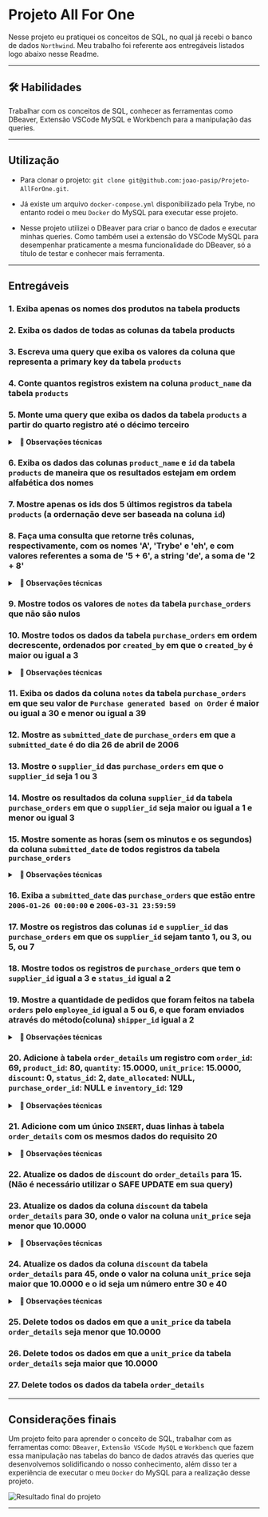 # Projeto All For One

Nesse projeto eu pratiquei os conceitos de SQL, no qual já recebi o banco de dados `Northwind`. Meu trabalho foi referente aos entregáveis listados logo abaixo nesse Readme.

<hr></hr>

## 🛠 Habilidades
Trabalhar com os conceitos de SQL, conhecer as ferramentas como DBeaver, Extensão VSCode MySQL e Workbench para a manipulação das queries.

<hr></hr>

## Utilização

- Para clonar o projeto: `git clone git@github.com:joao-pasip/Projeto-AllForOne.git`.

- Já existe um arquivo `docker-compose.yml` disponibilizado pela Trybe, no entanto rodei o meu `Docker` do MySQL para executar esse projeto.

- Nesse projeto utilizei o DBeaver para criar o banco de dados e executar minhas queries. Como também usei a extensão do VSCode MySQL para desempenhar praticamente a mesma funcionalidade do DBeaver, só a título de testar e conhecer mais ferramenta.

<hr></hr>

## Entregáveis

### 1. Exiba apenas os nomes dos produtos na tabela products

### 2. Exiba os dados de todas as colunas da tabela products

### 3. Escreva uma query que exiba os valores da coluna que representa a primary key da tabela `products`

### 4. Conte quantos registros existem na coluna `product_name` da tabela `products`

### 5. Monte uma query que exiba os dados da tabela `products` a partir do quarto registro até o décimo terceiro
<details>
  <summary>&nbsp;&nbsp;<strong>👀 Observações técnicas</strong></summary>

  - Tanto o quarto quanto o décimo terceiro registros, precisam aparecer na consulta;

  - Não use `where` ou `order by`.

  <br />
</details>

### 6. Exiba os dados das colunas `product_name` e `id` da tabela `products` de maneira que os resultados estejam em ordem alfabética dos nomes

### 7. Mostre apenas os ids dos 5 últimos registros da tabela `products` (a ordernação deve ser baseada na coluna `id`)

### 8. Faça uma consulta que retorne três colunas, respectivamente, com os nomes 'A', 'Trybe' e 'eh', e com valores referentes a soma de '5 + 6', a string 'de', a soma de '2 + 8'
<details>
  <summary>&nbsp;&nbsp;<strong>👀 Observações técnicas</strong></summary>

  - Na primeira coluna, exiba a soma de `5 + 6` (essa soma deve ser realizada pelo SQL);
  
  - Na segunda coluna deve haver a palavra \"de\";
  
  - E por fim, na terceira coluna, exiba a soma de `2 + 8` (essa soma deve ser realizada pelo SQL);
  
  - A primeira coluna deve se chamar \"A\", a segunda coluna deve se chamar \"Trybe\" e a terceira coluna deve se chamar \"eh\";
  
  - Não use colunas pré-existentes, apenas o que for criado na hora.

  <br />
</details>

### 9. Mostre todos os valores de `notes` da tabela `purchase_orders` que não são nulos

### 10. Mostre todos os dados da tabela `purchase_orders` em ordem decrescente, ordenados por `created_by` em que o `created_by` é maior ou igual a 3
<details>
  <summary>&nbsp;&nbsp;<strong>👀 Observações técnicas</strong></summary>

  - Como critério de desempate para a ordenação, ordene também os resultados pelo `id` de forma crescente.

  <br />
</details>

### 11. Exiba os dados da coluna `notes` da tabela `purchase_orders` em que seu valor de `Purchase generated based on Order` é maior ou igual a 30 e menor ou igual a 39

### 12. Mostre as `submitted_date` de `purchase_orders` em que a `submitted_date` é do dia 26 de abril de 2006

### 13. Mostre o `supplier_id` das `purchase_orders` em que o `supplier_id` seja 1 ou 3

### 14. Mostre os resultados da coluna `supplier_id` da tabela `purchase_orders` em que o `supplier_id` seja maior ou igual a 1 e menor ou igual 3

### 15. Mostre somente as horas (sem os minutos e os segundos) da coluna `submitted_date` de todos registros da tabela `purchase_orders`
<details>
  <summary>&nbsp;&nbsp;<strong>👀 Observações técnicas</strong></summary>

  - Chame essa coluna de `submitted_hour`.

  <br />
</details>

### 16. Exiba a `submitted_date` das `purchase_orders` que estão entre `2006-01-26 00:00:00` e `2006-03-31 23:59:59`

### 17. Mostre os registros das colunas `id` e `supplier_id` das `purchase_orders` em que os `supplier_id` sejam tanto 1, ou 3, ou 5, ou 7

### 18. Mostre todos os registros de `purchase_orders` que tem o `supplier_id` igual a 3 e `status_id` igual a 2

### 19. Mostre a quantidade de pedidos que foram feitos na tabela `orders` pelo `employee_id` igual a 5 ou 6, e que foram enviados através do método(coluna) `shipper_id` igual a 2
<details>
  <summary>&nbsp;&nbsp;<strong>👀 Observações técnicas</strong></summary><br />

  - Chame a coluna de `orders_count`.

  <br />
</details>

### 20. Adicione à tabela `order_details` um registro com `order_id`: 69, `product_id`: 80, `quantity`: 15.0000, `unit_price`: 15.0000, `discount`: 0, `status_id`: 2, `date_allocated`: NULL, `purchase_order_id`: NULL e `inventory_id`: 129
<details>
  <summary>&nbsp;&nbsp;<strong>👀 Observações técnicas</strong></summary>

  - Obs.: o `id` deve ser incrementado automaticamente.

  <br />
</details>

### 21. Adicione com um único `INSERT`, duas linhas à tabela `order_details` com os mesmos dados do requisito 20
<details>
  <summary>&nbsp;&nbsp;<strong>👀 Observações técnicas</strong></summary>

  - Esses dados são novamente `order_id`: 69, `product_id`: 80, `quantity`: 15.0000, `unit_price`: 15.0000, `discount`: 0, `status_id`: 2, `date_allocated`: NULL, `purchase_order_id`: NULL e `inventory_id`: 129;
  
  - O `ìd` deve ser incrementado automaticamente.

  <br />
</details>

### 22. Atualize os dados de `discount` do `order_details` para 15. (Não é necessário utilizar o SAFE UPDATE em sua query)

### 23. Atualize os dados da coluna `discount` da tabela `order_details` para 30, onde o valor na coluna `unit_price` seja menor que 10.0000
<details>
  <summary>&nbsp;&nbsp;<strong>👀 Observações técnicas</strong></summary>

  - Não é necessário utilizar o SAFE UPDATE em sua query.

  <br />
</details>

### 24. Atualize os dados da coluna `discount` da tabela `order_details` para 45, onde o valor na coluna `unit_price` seja maior que 10.0000 e o id seja um número entre 30 e 40
<details>
  <summary>&nbsp;&nbsp;<strong>👀 Observações técnicas</strong></summary>

  - Não é necessário utilizar o SAFE UPDATE em sua query.

  <br />
</details>

### 25. Delete todos os dados em que a `unit_price` da tabela `order_details` seja menor que 10.0000

### 26. Delete todos os dados em que a `unit_price` da tabela `order_details` seja maior que 10.0000

### 27. Delete todos os dados da tabela `order_details`

<hr></hr>

## Considerações finais

Um projeto feito para aprender o conceito de SQL, trabalhar com as ferramentas como: `DBeaver`, `Extensão VSCode MySQL` e `Workbench` que fazem essa manipulação nas tabelas do banco de dados através das queries que desenvolvemos solidificando o nosso conhecimento, além disso ter a experiência de executar o meu `Docker` do MySQL para a realização desse projeto.

![Resultado final do projeto](projectAllForOne.jpeg)

<hr></hr>
